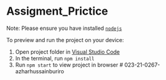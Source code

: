 
  # Assigment_Prictice

  Note: Please ensure you have installed <code><a href="https://nodejs.org/en/download/">nodejs</a></code>

  To preview and run the project on your device:
  1) Open project folder in <a href="https://code.visualstudio.com/download">Visual Studio Code</a>
  2) In the terminal, run `npm install`
  3) Run `npm start` to view project in browser
  #   0 2 3 - 2 1 - 0 2 6 7 - a z h a r h u s s a i n b u r i r o  
 